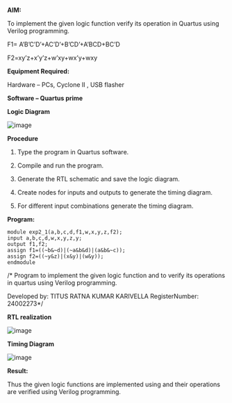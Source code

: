 
**AIM:**

To implement the given logic function verify its operation in Quartus using Verilog programming.

F1= A’B’C’D’+AC’D’+B’CD’+A’BCD+BC’D 

F2=xy’z+x’y’z+w’xy+wx’y+wxy

**Equipment Required:**

Hardware – PCs, Cyclone II , USB flasher

**Software – Quartus prime**

**Logic Diagram**

![image](https://github.com/user-attachments/assets/bc43e683-23af-4ecc-898f-8f65b50370be)

**Procedure**

1.	Type the program in Quartus software.

2.	Compile and run the program.

3.	Generate the RTL schematic and save the logic diagram.

4.	Create nodes for inputs and outputs to generate the timing diagram.

5.	For different input combinations generate the timing diagram.


**Program:**
```
module exp2_1(a,b,c,d,f1,w,x,y,z,f2);
input a,b,c,d,w,x,y,z,y;
output f1,f2;
assign f1=((~b&~d)|(~a&b&d)|(a&b&~c));
assign f2=((~y&z)|(x&y)|(w&y));
endmodule
```


/* Program to implement the given logic function and to verify its operations in quartus using Verilog programming. 

Developed by: TITUS RATNA KUMAR KARIVELLA
RegisterNumber: 24002273*/


**RTL realization**

![image](https://github.com/user-attachments/assets/e570477d-1137-4210-8047-1c92c06839e4)


**Timing Diagram**

![image](https://github.com/user-attachments/assets/87b4f2a0-4c66-4075-80a0-9a8139e199f2)


**Result:**

Thus the given logic functions are implemented using and their operations are verified using Verilog programming.


